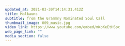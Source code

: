 ```yaml
---
updated_at: 2021-03-30T14:14:31.412Z
title: Malkauns
subtitle: from the Grammny Nominated Soul Call
thumbnail_image: 009_music.jpg
video_link: https://www.youtube.com/embed/mKoKeEtHSpc
web_page_link: ""
media_section: false
---
```

